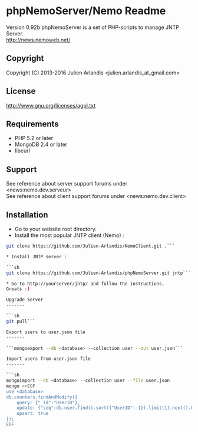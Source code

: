 phpNemoServer/Nemo Readme
===================

Version 0.92b 
phpNemoServer is a set of PHP-scripts to manage JNTP Server.  
http://news.nemoweb.net/

Copyright
---------

Copyright (C) 2013-2016
    Julien Arlandis <julien.arlandis_at_gmail.com>

License
-------

http://www.gnu.org/licenses/agpl.txt

Requirements
------------

* PHP 5.2 or later
* MongoDB 2.4 or later
* libcurl

Support
-------

See reference about server support forums under \<news:nemo.dev.serveur\>  
See reference about client support forums under \<news:nemo.dev.client\>

Installation
------

* Go to your website root directory.
* Install the most popular JNTP client (Nemo) :

```sh
git clone https://github.com/Julien-Arlandis/NemoClient.git .```

* Install JNTP server :

```sh
git clone https://github.com/Julien-Arlandis/phpNemoServer.git jntp```

* Go to http://yourserver/jntp/ and follow the instructions.  
Greats :)

Upgrade Server
-------

```sh
git pull```

Export users to user.json file
-------

```mongoexport --db <database> --collection user --out user.json```

Import users from user.json file
-------

```sh
mongoimport --db <database> --collection user --file user.json
mongo <<EOF
use <database>
db.counters.findAndModify({
    query: {"_id":"UserID"},
    update: {"seq":db.user.find().sort({"UserID":-1}).limit(1).next().UserID},
    upsert: true
});
EOF
```

